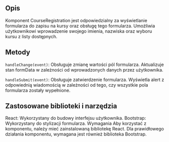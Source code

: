 
## Opis
Komponent CourseRegistration jest odpowiedzialny za wyświetlanie formularza do zapisu na kursy oraz obsługę tego formularza. Umożliwia użytkownikowi wprowadzenie swojego imienia, nazwiska oraz wyboru kursu z listy dostępnych.

## Metody
`handleChange(event)`: Obsługuje zmianę wartości pól formularza. Aktualizuje stan formData w zależności od wprowadzonych danych przez użytkownika.

`handleSubmit(event)`: Obsługuje zatwierdzenie formularza. Wyświetla alert z odpowiednią wiadomością w zależności od tego, czy wszystkie pola formularza zostały wypełnione.

## Zastosowane biblioteki i narzędzia
React: Wykorzystany do budowy interfejsu użytkownika.
Bootstrap: Wykorzystany do stylizacji formularza.
Wymagania
Aby korzystać z komponentu, należy mieć zainstalowaną bibliotekę React.
Dla prawidłowego działania komponentu, wymagana jest również biblioteka Bootstrap.